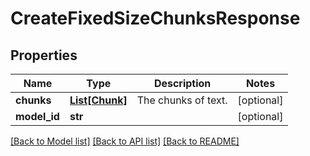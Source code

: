 # CreateFixedSizeChunksResponse


## Properties

Name | Type | Description | Notes
------------ | ------------- | ------------- | -------------
**chunks** | [**List[Chunk]**](Chunk.md) | The chunks of text. | [optional] 
**model_id** | **str** |  | [optional] 

[[Back to Model list]](../README.md#documentation-for-models) [[Back to API list]](../README.md#documentation-for-api-endpoints) [[Back to README]](../README.md)


